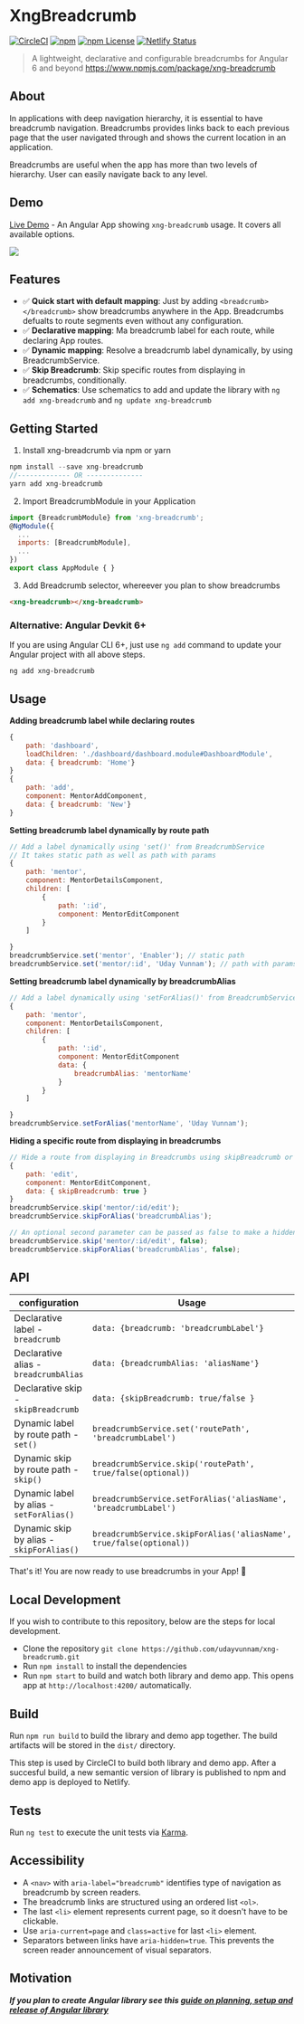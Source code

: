 # XngBreadcrumb

[![CircleCI](https://circleci.com/gh/udayvunnam/xng-breadcrumb.svg?shield&circle-token=:circle-token)](https://circleci.com/gh/udayvunnam/xng-breadcrumb) [![npm](https://img.shields.io/npm/v/xng-breadcrumb.svg)](https://www.npmjs.com/package/xng-breadcrumb) [![npm License](https://img.shields.io/npm/l/xng-breadcrumb.svg)](https://github.com/udayvunnam/xng-breadcrumb/blob/master/LICENSE)
[![Netlify Status](https://api.netlify.com/api/v1/badges/9349b719-39ff-4c7a-bc5a-e8bec8e0f2e1/deploy-status)](https://app.netlify.com/sites/xng-breadcrumb/deploys)

> A lightweight, declarative and configurable breadcrumbs for Angular 6 and beyond https://www.npmjs.com/package/xng-breadcrumb

## About

In applications with deep navigation hierarchy, it is essential to have breadcrumb navigation. Breadcrumbs provides links back to each previous page that the user navigated through and shows the current location in an application.

Breadcrumbs are useful when the app has more than two levels of hierarchy. User can easily navigate back to any level.

## Demo

[Live Demo](https://xng-breadcrumb.netlify.com) - An Angular App showing `xng-breadcrumb` usage. It covers all available options.

![](https://user-images.githubusercontent.com/20707504/60205896-0211f080-9870-11e9-9b14-9a3382945c64.gif)

## Features

- ✅ **Quick start with default mapping**: Just by adding `<breadcrumb></breadcrumb>` show breadcrumbs anywhere in the App. Breadcrumbs defualts to route segments even without any configuration.
- ✅ **Declarative mapping**: Ma breadcrumb label for each route, while declaring App routes.
- ✅ **Dynamic mapping**: Resolve a breadcrumb label dynamically, by using BreadcrumbService.
- ✅ **Skip Breadcrumb**: Skip specific routes from displaying in breadcrumbs, conditionally.
- ✅ **Schematics**: Use schematics to add and update the library with `ng add xng-breadcrumb` and `ng update xng-breadcrumb`

## Getting Started

1. Install xng-breadcrumb via npm or yarn

```javascript
npm install --save xng-breadcrumb
//------------- OR --------------
yarn add xng-breadcrumb
```

2. Import BreadcrumbModule in your Application

```javascript
import {BreadcrumbModule} from 'xng-breadcrumb';
@NgModule({
  ...
  imports: [BreadcrumbModule],
  ...
})
export class AppModule { }
```

3. Add Breadcrumb selector, whereever you plan to show breadcrumbs

```html
<xng-breadcrumb></xng-breadcrumb>
```

### Alternative: Angular Devkit 6+

If you are using Angular CLI 6+, just use `ng add` command to update your Angular project with all above steps.

```
ng add xng-breadcrumb
```

## Usage

**Adding breadcrumb label while declaring routes**

```javascript
{
    path: 'dashboard',
    loadChildren: './dashboard/dashboard.module#DashboardModule',
    data: { breadcrumb: 'Home'}
}
{
    path: 'add',
    component: MentorAddComponent,
    data: { breadcrumb: 'New'}
}
```

**Setting breadcrumb label dynamically by route path**

```javascript
// Add a label dynamically using 'set()' from BreadcrumbService
// It takes static path as well as path with params
{
    path: 'mentor',
    component: MentorDetailsComponent,
    children: [
        {
            path: ':id',
            component: MentorEditComponent
        }
    ]

}
breadcrumbService.set('mentor', 'Enabler'); // static path
breadcrumbService.set('mentor/:id', 'Uday Vunnam'); // path with params
```

**Setting breadcrumb label dynamically by breadcrumbAlias**

```javascript
// Add a label dynamically using 'setForAlias()' from BreadcrumbService
{
    path: 'mentor',
    component: MentorDetailsComponent,
    children: [
        {
            path: ':id',
            component: MentorEditComponent
            data: {
                breadcrumbAlias: 'mentorName'
            }
        }
    ]

}
breadcrumbService.setForAlias('mentorName', 'Uday Vunnam');
```

**Hiding a specific route from displaying in breadcrumbs**

```javascript
// Hide a route from displaying in Breadcrumbs using skipBreadcrumb or hide() or hideForAlias()
{
    path: 'edit',
    component: MentorEditComponent,
    data: { skipBreadcrumb: true }
}
breadcrumbService.skip('mentor/:id/edit');
breadcrumbService.skipForAlias('breadcrumbAlias');

// An optional second parameter can be passed as false to make a hidden breadcrumb visible
breadcrumbService.skip('mentor/:id/edit', false);
breadcrumbService.skipForAlias('breadcrumbAlias', false);
```

## API

| configuration                            | Usage                                                               |
| ---------------------------------------- | ------------------------------------------------------------------- |
| Declarative label - `breadcrumb`         | `data: {breadcrumb: 'breadcrumbLabel'}`                             |
| Declarative alias - `breadcrumbAlias`    | `data: {breadcrumbAlias: 'aliasName'}`                              |
| Declarative skip - `skipBreadcrumb`      | `data: {skipBreadcrumb: true/false }`                               |
| Dynamic label by route path - `set()`    | `breadcrumbService.set('routePath', 'breadcrumbLabel')`             |
| Dynamic skip by route path - `skip()`    | `breadcrumbService.skip('routePath', true/false(optional))`         |
| Dynamic label by alias - `setForAlias()` | `breadcrumbService.setForAlias('aliasName', 'breadcrumbLabel')`     |
| Dynamic skip by alias - `skipForAlias()` | `breadcrumbService.skipForAlias('aliasName', true/false(optional))` |

That's it! You are now ready to use breadcrumbs in your App! 🎉

## Local Development

If you wish to contribute to this repository, below are the steps for local development.

- Clone the repository `git clone https://github.com/udayvunnam/xng-breadcrumb.git`
- Run `npm install` to install the dependencies
- Run `npm start` to build and watch both library and demo app. This opens app at `http://localhost:4200/` automatically.

## Build

Run `npm run build` to build the library and demo app together. The build artifacts will be stored in the `dist/` directory.

This step is used by CircleCI to build both library and demo app. After a succesful build, a new semantic version of library is published to npm and demo app is deployed to Netlify.

## Tests

Run `ng test` to execute the unit tests via [Karma](https://karma-runner.github.io).

## Accessibility

- A `<nav>` with `aria-label="breadcrumb"` identifies type of navigation as breadcrumb by screen readers.
- The breadcrumb links are structured using an ordered list `<ol>`.
- The last `<li>` element represents current page, so it doesn't have to be clickable.
- Use `aria-current=page` and `class=active` for last `<li>` element.
- Separators between links have `aria-hidden=true`. This prevents the screen reader announcement of visual separators.

## Motivation

_**If you plan to create Angular library see this [guide on planning, setup and release of Angular library](https://dev.to/udayvunnam/be-the-thanos-of-your-angular-library-11oe)**_
